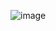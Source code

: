 ![image](https://github.com/SirajGohar/DataCleaning-Dealing-with-mssing-values-/assets/124423843/ef4236b2-fe3b-413f-b4eb-4028e2128b03)
